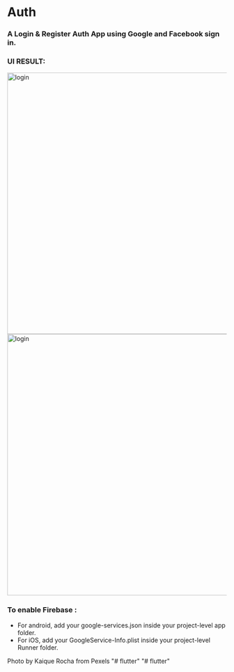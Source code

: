 # Auth  
### A Login & Register Auth App using Google and Facebook sign in.
  
### UI RESULT:    
<img src="https://github.com/deliciafernandes/Login-Register-Task/blob/master/assets/images/Login.png" alt="login" height="600"> <img src="https://github.com/deliciafernandes/Login-Register-Task/blob/master/assets/images/Register.png" alt="login" height="600">    

### To enable Firebase :    
* For android, add your google-services.json inside your project-level app folder.
* For iOS, add your GoogleService-Info.plist inside your project-level Runner folder.

Photo by Kaique Rocha from Pexels
"# flutter" 
"# flutter" 
